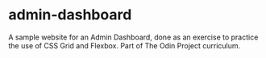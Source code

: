 # admin-dashboard
A sample website for an Admin Dashboard, done as an exercise to practice the use of CSS Grid and Flexbox. Part of The Odin Project curriculum.
